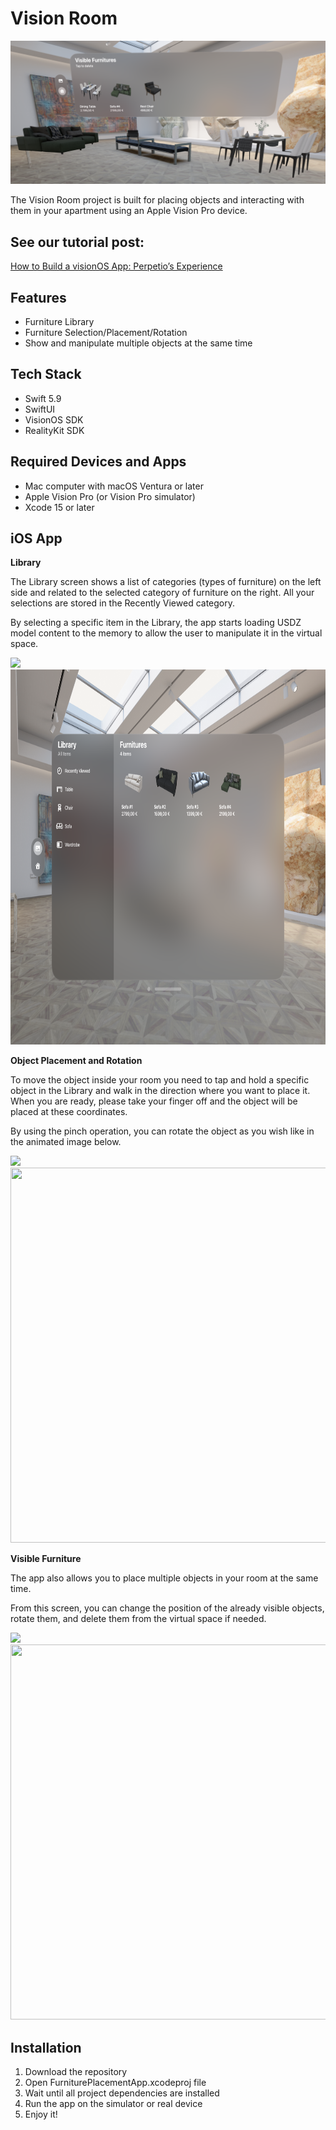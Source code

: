 # Vision Room

[![N|Solid](https://github.com/perpetio/vision_room/blob/main/Screenshots/cover.png)](https://github.com/perpetio/vision_room)

The Vision Room project is built for placing objects and interacting with them in your apartment using an Apple Vision Pro device.

## See our tutorial post:

[How to Build a visionOS App: Perpetio’s Experience](https://perpet.io/blog/how-to-build-a-visionos-app-perpetios-experience/)

## Features

- Furniture Library
- Furniture Selection/Placement/Rotation
- Show and manipulate multiple objects at the same time

## Tech Stack

- Swift 5.9
- SwiftUI
- VisionOS SDK
- RealityKit SDK

## Required Devices and Apps
- Mac computer with macOS Ventura or later
- Apple Vision Pro (or Vision Pro simulator)
- Xcode 15 or later

## iOS App

**Library**

The Library screen shows a list of categories (types of furniture) on the left side and related to the selected category of furniture on the right. All your selections are stored in the Recently Viewed category.

By selecting a specific item in the Library, the app starts loading USDZ model content to the memory to allow the user to manipulate it in the virtual space.

![]((https://github.com/perpetio/vision_room/blob/main/Screenshots/library-screen.png))
<img src="https://github.com/perpetio/vision_room/blob/main/Screenshots/library-screen.png" width="800" height="600">

**Object Placement and Rotation**

To move the object inside your room you need to tap and hold a specific object in the Library and walk in the direction where you want to place it. When you are ready, please take your finger off and the object will be placed at these coordinates.

By using the pinch operation, you can rotate the object as you wish like in the animated image below.

![]((https://github.com/perpetio/vision_room/blob/main/Screenshots/object-placement.gif))
<img src="https://github.com/perpetio/vision_room/blob/main/Screenshots/object-placement.gif" width="800" height="600">

**Visible Furniture**

The app also allows you to place multiple objects in your room at the same time. 

From this screen, you can change the position of the already visible objects, rotate them, and delete them from the virtual space if needed.

![]((https://github.com/perpetio/vision_room/blob/main/Screenshots/visible-furniture-screen.png))
<img src="https://github.com/perpetio/vision_room/blob/main/Screenshots/visible-furniture-screen.png" width="800" height="600">

## Installation

1. Download the repository
2. Open FurniturePlacementApp.xcodeproj file
3. Wait until all project dependencies are installed
4. Run the app on the simulator or real device
5. Enjoy it!



